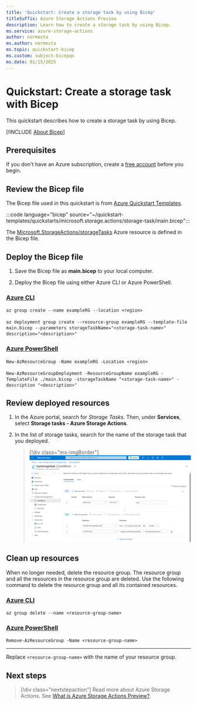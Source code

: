 ```yaml
---
title: 'Quickstart: Create a storage task by using Bicep'
titleSuffix: Azure Storage Actions Preview
description: Learn how to create a storage task by using Bicep.
ms.service: azure-storage-actions
author: normesta
ms.author: normesta
ms.topic: quickstart-bicep
ms.custom: subject-bicepqs
ms.date: 01/15/2025
---
```


# Quickstart: Create a storage task with Bicep

This quickstart describes how to create a storage task by using Bicep.

[!INCLUDE [About Bicep](~/reusable-content/ce-skilling/azure/includes/resource-manager-quickstart-bicep-introduction.md)]

## Prerequisites

If you don't have an Azure subscription, create a [free account](https://azure.microsoft.com/free/?WT.mc_id=A261C142F) before you begin.

## Review the Bicep file

The Bicep file used in this quickstart is from
[Azure Quickstart Templates](https://azure.microsoft.com/resources/templates/storage-task/).

:::code language="bicep" source="~/quickstart-templates/quickstarts/microsoft.storage.actions/storage-task/main.bicep":::

The [Microsoft.StorageActions/storageTasks](/azure/templates/microsoft.storageactions/2023-01-01/storagetasks) Azure resource is defined in the Bicep file. 

## Deploy the Bicep file

1. Save the Bicep file as **main.bicep** to your local computer.

2. Deploy the Bicep file using either Azure CLI or Azure PowerShell.

### [Azure CLI](#tab/azure-cli)

```azurecli
az group create --name exampleRG --location <region>

az deployment group create --resource-group exampleRG --template-file main.bicep --parameters storageTaskName="<storage-task-name>" description="<description>" 
```

### [Azure PowerShell](#tab/azure-powershell)

```azurepowershell
New-AzResourceGroup -Name exampleRG -Location <region>

New-AzResourceGroupDeployment -ResourceGroupName exampleRG -TemplateFile ./main.bicep -storageTaskName "<storage-task-name>" -description "<description>"
```

## Review deployed resources

1. In the Azure portal, search for _Storage Tasks_. Then, under **Services**, select **Storage tasks - Azure Storage Actions**.

2. In the list of storage tasks, search for the name of the storage task that you deployed.

   > [!div class="mx-imgBorder"]
   > ![Screenshot of the deployed storage task as it appears in the Azure portal.](../media/storage-tasks/storage-quickstart-bicep/deployed-storage-task-in-azure-portal.png)


## Clean up resources

When no longer needed, delete the resource group. The resource group and all the resources in the
resource group are deleted. Use the following command to delete the resource group and all its contained resources.

### [Azure CLI](#tab/azure-cli)

```azurecli-interactive
az group delete --name <resource-group-name>
```

### [Azure PowerShell](#tab/azure-powershell)

```azurepowershell-interactive
Remove-AzResourceGroup -Name <resource-group-name>
```

---

Replace `<resource-group-name>` with the name of your resource group.

## Next steps

> [!div class="nextstepaction"]
> Read more about Azure Storage Actions. See [What is Azure Storage Actions Preview?](../overview.md).
